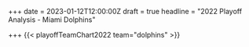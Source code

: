 +++
date = 2023-01-12T12:00:00Z
draft = true
headline = "2022 Playoff Analysis - Miami Dolphins"

+++
{{< playoffTeamChart2022 team="dolphins" >}}